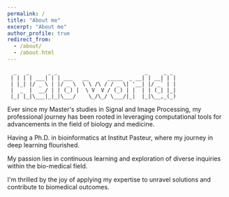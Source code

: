 ```yaml
---
permalink: /
title: "About me"
excerpt: "About me"
author_profile: true
redirect_from: 
  - /about/
  - /about.html
---
```


```
  _   _      _ _                            _     _ _ 
 | | | | ___| | | ___   __      _____  _ __| | __| | |
 | |_| |/ _ \ | |/ _ \  \ \ /\ / / _ \| '__| |/ _` | |
 |  _  |  __/ | | (_) |  \ V  V / (_) | |  | | (_| |_|
 |_| |_|\___|_|_|\___/    \_/\_/ \___/|_|  |_|\__,_(_)

 ```
Ever since my Master's studies in Signal and Image Processing, my professional journey has been rooted in leveraging computational tools for advancements in the field of biology and medicine. 

Having a Ph.D. in bioinformatics at Institut Pasteur, where my journey in deep learning flourished.

My passion lies in continuous learning and exploration of diverse inquiries within the bio-medical field. 

I'm thrilled by the joy of applying my expertise to unravel solutions and contribute to biomedical outcomes.










                                                    
